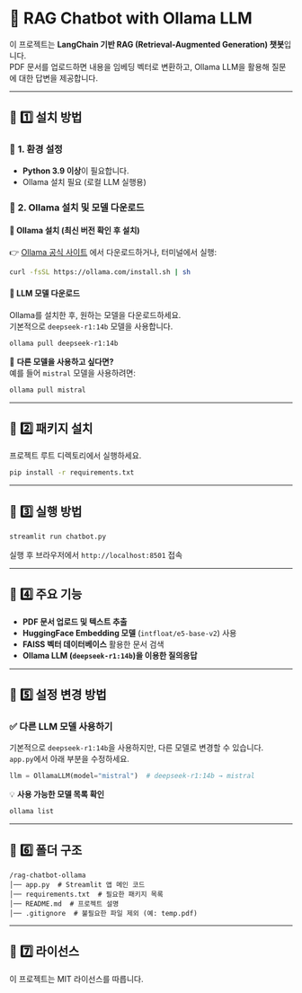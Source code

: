 # 📄 RAG Chatbot with Ollama LLM

이 프로젝트는 **LangChain 기반 RAG (Retrieval-Augmented Generation) 챗봇**입니다.  
PDF 문서를 업로드하면 내용을 임베딩 벡터로 변환하고, Ollama LLM을 활용해 질문에 대한 답변을 제공합니다.  

---

## 🚀 1️⃣ 설치 방법  

### 📌 **1. 환경 설정**  
- **Python 3.9 이상**이 필요합니다.  
- Ollama 설치 필요 (로컬 LLM 실행용)  

### 📌 **2. Ollama 설치 및 모델 다운로드**  
#### 🔹 **Ollama 설치** (최신 버전 확인 후 설치)  
👉 [Ollama 공식 사이트](https://ollama.com) 에서 다운로드하거나, 터미널에서 실행:  
```bash
curl -fsSL https://ollama.com/install.sh | sh
```

#### 🔹 **LLM 모델 다운로드**  
Ollama를 설치한 후, 원하는 모델을 다운로드하세요.  
기본적으로 `deepseek-r1:14b` 모델을 사용합니다.

```bash
ollama pull deepseek-r1:14b
```
🚀 **다른 모델을 사용하고 싶다면?**  
예를 들어 `mistral` 모델을 사용하려면:  
```bash
ollama pull mistral
```

---

## 📌 2️⃣ 패키지 설치  
프로젝트 루트 디렉토리에서 실행하세요.  

```bash
pip install -r requirements.txt
```

---

## 🎯 3️⃣ 실행 방법  
```bash
streamlit run chatbot.py
```
실행 후 브라우저에서 `http://localhost:8501` 접속

---

## 📑 4️⃣ 주요 기능  
- **PDF 문서 업로드 및 텍스트 추출**  
- **HuggingFace Embedding 모델** (`intfloat/e5-base-v2`) 사용  
- **FAISS 벡터 데이터베이스** 활용한 문서 검색  
- **Ollama LLM (`deepseek-r1:14b`)을 이용한 질의응답**  

---

## 🔧 5️⃣ 설정 변경 방법  
### ✅ **다른 LLM 모델 사용하기**  
기본적으로 `deepseek-r1:14b`을 사용하지만, 다른 모델로 변경할 수 있습니다.  
`app.py`에서 아래 부분을 수정하세요.  

```python
llm = OllamaLLM(model="mistral")  # deepseek-r1:14b → mistral
```

💡 **사용 가능한 모델 목록 확인**  
```bash
ollama list
```

---

## 📂 6️⃣ 폴더 구조  
```
/rag-chatbot-ollama  
│── app.py  # Streamlit 앱 메인 코드  
│── requirements.txt  # 필요한 패키지 목록  
│── README.md  # 프로젝트 설명  
│── .gitignore  # 불필요한 파일 제외 (예: temp.pdf)  
```

---

## 📝 7️⃣ 라이선스  
이 프로젝트는 MIT 라이선스를 따릅니다.

